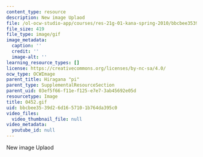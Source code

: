 ```yaml
---
content_type: resource
description: New image Uplaod
file: /ol-ocw-studio-app/courses/res-21g-01-kana-spring-2010/bbcbee3539d26d1657101b764da395c0_0452.gif
file_size: 419
file_type: image/gif
image_metadata:
  caption: ''
  credit: ''
  image-alt: ''
learning_resource_types: []
license: https://creativecommons.org/licenses/by-nc-sa/4.0/
ocw_type: OCWImage
parent_title: Hiragana "pi"
parent_type: SupplementalResourceSection
parent_uid: 03ef5f66-f11e-f125-e7e7-3ab45692e05d
resourcetype: Image
title: 0452.gif
uid: bbcbee35-39d2-6d16-5710-1b764da395c0
video_files:
  video_thumbnail_file: null
video_metadata:
  youtube_id: null
---
```

New image Uplaod